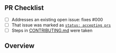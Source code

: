 <!-- 👋 Hi, thanks for sending a PR to justin-btv1! 💖.
Please fill out all fields below and make sure each item is true and [x] checked.
Otherwise we may not be able to review your PR. -->

## PR Checklist

- [ ] Addresses an existing open issue: fixes #000
- [ ] That issue was marked as [`status: accepting prs`](https://github.com/JGWitkowski/justin-btv1/issues?q=is%3Aopen+is%3Aissue+label%3A%22status%3A+accepting+prs%22)
- [ ] Steps in [CONTRIBUTING.md](https://github.com/JGWitkowski/justin-btv1/blob/main/.github/CONTRIBUTING.md) were taken

## Overview

<!-- Description of what is changed and how the code change does that. -->
